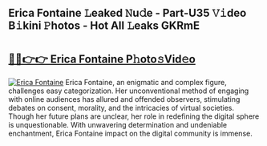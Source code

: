 ## Erica Fontaine 𝙻eaked 𝙽u𝚍e - Part-U35 𝚅𝚒deo B𝚒kini 𝙿hotos - Hot All 𝙻eaks GKRmE

# <h2><a href="http://ld287k.urlbe.top/?page=Erica+Fontaine">🔗🔗👉👉 Erica Fontaine P𝚑oto𝚜Vid𝚎o</a></h2>

[![Erica Fontaine](https://i.imgur.com/eBuTRDB.gif)](http://ld287k.urlbe.top/?page=Erica+Fontaine)
Erica Fontaine, an enigmatic and complex figure, challenges easy categorization. Her unconventional method of engaging with online audiences has allured and offended observers, stimulating debates on consent, morality, and the intricacies of virtual societies. Though her future plans are unclear, her role in redefining the digital sphere is unquestionable. With unwavering determination and undeniable enchantment, Erica Fontaine impact on the digital community is immense.

